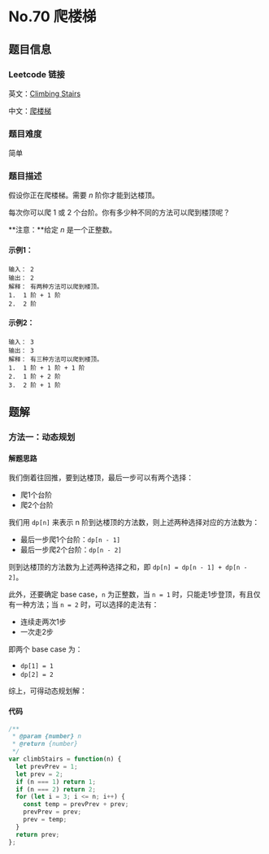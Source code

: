 # No.70 爬楼梯

## 题目信息

### Leetcode 链接

英文：[Climbing Stairs](https://leetcode.com/problems/climbing-stairs/)

中文：[爬楼梯](https://leetcode-cn.com/problems/climbing-stairs/)

### 题目难度

简单

### 题目描述

假设你正在爬楼梯。需要 *n* 阶你才能到达楼顶。

每次你可以爬 1 或 2 个台阶。你有多少种不同的方法可以爬到楼顶呢？

**注意：**给定 *n* 是一个正整数。

#### 示例1：

```
输入： 2
输出： 2
解释： 有两种方法可以爬到楼顶。
1.  1 阶 + 1 阶
2.  2 阶
```

#### 示例2：

```
输入： 3
输出： 3
解释： 有三种方法可以爬到楼顶。
1.  1 阶 + 1 阶 + 1 阶
2.  1 阶 + 2 阶
3.  2 阶 + 1 阶
```

## 题解

### 方法一：动态规划

#### 解题思路

我们倒着往回推，要到达楼顶，最后一步可以有两个选择：

- 爬1个台阶
- 爬2个台阶

我们用 `dp[n]` 来表示 n 阶到达楼顶的方法数，则上述两种选择对应的方法数为：

- 最后一步爬1个台阶：`dp[n - 1]`
- 最后一步爬2个台阶：`dp[n - 2]`

则到达楼顶的方法数为上述两种选择之和，即 `dp[n] = dp[n - 1] + dp[n - 2]`。

此外，还要确定 base case，`n` 为正整数，当 `n = 1` 时，只能走1步登顶，有且仅有一种方法；当 `n = 2` 时，可以选择的走法有：

- 连续走两次1步
- 一次走2步

即两个 base case 为：

- `dp[1] = 1`
- `dp[2] = 2`

综上，可得动态规划解：

#### 代码

```javascript
/**
 * @param {number} n
 * @return {number}
 */
var climbStairs = function(n) {
  let prevPrev = 1;
  let prev = 2;
  if (n === 1) return 1;
  if (n === 2) return 2;
  for (let i = 3; i <= n; i++) {
    const temp = prevPrev + prev;
    prevPrev = prev;
    prev = temp;
  }
  return prev;
};
```
